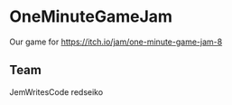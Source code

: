 # OneMinuteGameJam
Our game for https://itch.io/jam/one-minute-game-jam-8


## Team
JemWritesCode
redseiko
